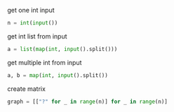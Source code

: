 get one int input

```python
n = int(input())
```

get int list from input

```python
a = list(map(int, input().split()))
```

get multiple int from input

```python
a, b = map(int, input().split())
```

create matrix

```python
graph = [["?" for _ in range(n)] for _ in range(n)]
```